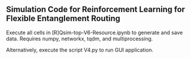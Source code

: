 ## Simulation Code for Reinforcement Learning for Flexible Entanglement Routing
Execute all cells in [R]Qsim-top-V6-Resource.ipynb to generate and save data. Requires numpy, networkx, tqdm, and multiprocessing. 

Alternatively, execute the script V4.py to run GUI application. 
